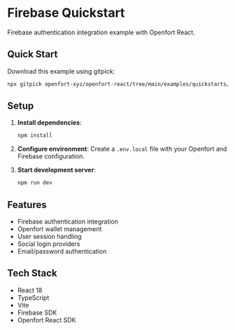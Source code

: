 # Firebase Quickstart

Firebase authentication integration example with Openfort React.

## Quick Start

Download this example using gitpick:

```bash
npx gitpick openfort-xyz/openfort-react/tree/main/examples/quickstarts/firebase openfort-firebase && cd openfort-firebase
```

## Setup

1. **Install dependencies**:
   ```bash
   npm install
   ```

2. **Configure environment**:
   Create a `.env.local` file with your Openfort and Firebase configuration.

3. **Start development server**:
   ```bash
   npm run dev
   ```

## Features

- Firebase authentication integration
- Openfort wallet management
- User session handling
- Social login providers
- Email/password authentication

## Tech Stack

- React 18
- TypeScript
- Vite
- Firebase SDK
- Openfort React SDK